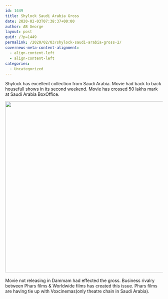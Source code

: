 ```yaml
---
id: 1449
title: Shylock Saudi Arabia Gross
date: 2020-02-03T07:38:37+00:00
author: AB George
layout: post
guid: /?p=1449
permalink: /2020/02/03/shylock-saudi-arabia-gross-2/
covernews-meta-content-alignment:
  - align-content-left
  - align-content-left
categories:
  - Uncategorized
---
```

Shylock has excellent collection from Saudi Arabia. Movie had back to back housefull shows in its second weekend. Movie has crossed 50 lakhs mark at Saudi Arabia BoxOffice. 

<img loading="lazy" width="1024" height="546" src="/wp-content/uploads/2020/02/IMG-20200202-WA0119-1024x546.jpg" alt="" class="wp-image-1450" srcset="/wp-content/uploads/2020/02/IMG-20200202-WA0119-1024x546.jpg 1024w, /wp-content/uploads/2020/02/IMG-20200202-WA0119-300x160.jpg 300w, /wp-content/uploads/2020/02/IMG-20200202-WA0119-768x409.jpg 768w, /wp-content/uploads/2020/02/IMG-20200202-WA0119.jpg 1058w" sizes="(max-width: 1024px) 100vw, 1024px" />  

Movie not releasing in Dammam had effected the gross. Business rivalry between Phars films & Worldwide films has created this issue. Phars films are having tie up with Voxcinemas(only theatre chain in Saudi Arabia).